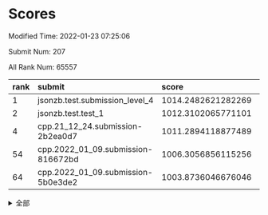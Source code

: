 # Scores

Modified Time: 2022-01-23 07:25:06

Submit Num: 207

All Rank Num: 65557

| rank |               submit               |       score        |       sigma        | pk_num |
| :--- | :--------------------------------- | :----------------- | :----------------- | :----- |
| 1    | jsonzb.test.submission_level_4     | 1014.2482621282269 | 0.8164449934078982 | 1268   |
| 2    | jsonzb.test.test_1                 | 1012.3102065771101 | 0.7968271234675773 | 1268   |
| 4    | cpp.21_12_24.submission-2b2ea0d7   | 1011.2894118877489 | 0.7884630195787412 | 1263   |
| 54   | cpp.2022_01_09.submission-816672bd | 1006.3056856115256 | 0.7453230574142158 | 1267   |
| 64   | cpp.2022_01_09.submission-5b0e3de2 | 1003.8736046676046 | 0.7077872441878043 | 1264   |


<details>
<summary>全部</summary>

| rank |                 submit                 |       score        |       sigma        | pk_num |
| :--- | :------------------------------------- | :----------------- | :----------------- | :----- |
| 1    | jsonzb.test.submission_level_4         | 1014.2482621282269 | 0.8164449934078982 | 1268   |
| 2    | jsonzb.test.test_1                     | 1012.3102065771101 | 0.7968271234675773 | 1268   |
| 3    | gobigger.level_3.submission_level_3_15 | 1011.4108571902244 | 0.7820506068318169 | 1267   |
| 4    | cpp.21_12_24.submission-2b2ea0d7       | 1011.2894118877489 | 0.7884630195787412 | 1263   |
| 5    | gobigger.level_3.submission_level_3_35 | 1011.2154779132507 | 0.7839199926797477 | 1266   |
| 6    | gobigger.level_3.submission_level_3_32 | 1011.2151490783086 | 0.7809736705148923 | 1266   |
| 7    | gobigger.level_3.submission_level_3_4  | 1011.1458729345829 | 0.7777881169828966 | 1267   |
| 8    | gobigger.level_3.submission_level_3_49 | 1010.9668694047708 | 0.7740804328899029 | 1268   |
| 9    | gobigger.level_3.submission_level_3_26 | 1010.8022055166308 | 0.7592815952069277 | 1266   |
| 10   | gobigger.level_3.submission_level_3_34 | 1010.7071455089188 | 0.8002377109809877 | 1263   |
| 11   | gobigger.level_3.submission_level_3_43 | 1010.6982920866175 | 0.7643834003701078 | 1265   |
| 12   | gobigger.level_3.submission_level_3_22 | 1010.6471206104379 | 0.7452844753406288 | 1269   |
| 13   | gobigger.level_3.submission_level_3_23 | 1010.641528189203  | 0.7514561568894218 | 1269   |
| 14   | gobigger.level_3.submission_level_3_40 | 1010.6270333684023 | 0.7889557354168248 | 1266   |
| 15   | gobigger.level_3.submission_level_3_48 | 1010.5551199184365 | 0.7526595641027942 | 1266   |
| 16   | gobigger.level_3.submission_level_3_21 | 1010.5148242519332 | 0.7567245405253893 | 1270   |
| 17   | gobigger.level_3.submission_level_3_37 | 1010.4656366830997 | 0.7637036956375078 | 1269   |
| 18   | gobigger.level_3.submission_level_3_46 | 1010.4503495679648 | 0.7575791652119008 | 1268   |
| 19   | gobigger.level_3.submission_level_3_9  | 1010.450281605633  | 0.7488993954868598 | 1271   |
| 20   | gobigger.level_3.submission_level_3_14 | 1010.3960813477743 | 0.7682157034368807 | 1267   |
| 21   | gobigger.level_3.submission_level_3_36 | 1010.2997517704263 | 0.7857342160070924 | 1266   |
| 22   | gobigger.level_3.submission_level_3_29 | 1010.2556283368236 | 0.7505732748764105 | 1264   |
| 23   | gobigger.level_3.submission_level_3_25 | 1010.2191098248649 | 0.7681499996487599 | 1266   |
| 24   | gobigger.level_3.submission_level_3_38 | 1010.2010577497152 | 0.7486121495349163 | 1266   |
| 25   | gobigger.level_3.submission_level_3_10 | 1010.0421732376533 | 0.7423658465580718 | 1270   |
| 26   | gobigger.level_3.submission_level_3_5  | 1010.0068701101751 | 0.7716731526070755 | 1269   |
| 27   | gobigger.level_3.submission_level_3_12 | 1009.944853803838  | 0.7543394061941125 | 1268   |
| 28   | gobigger.level_3.submission_level_3_31 | 1009.9400217616633 | 0.7359978697049014 | 1263   |
| 29   | gobigger.level_3.submission_level_3_33 | 1009.917158854842  | 0.7813983025866854 | 1261   |
| 30   | gobigger.level_3.submission_level_3_45 | 1009.875869500917  | 0.7651164031032235 | 1274   |
| 31   | gobigger.level_3.submission_level_3_19 | 1009.8414551796848 | 0.763657975507983  | 1263   |
| 32   | gobigger.level_3.submission_level_3_2  | 1009.7963842940771 | 0.7537450716698756 | 1269   |
| 33   | gobigger.level_3.submission_level_3_8  | 1009.7686132654387 | 0.7574816418315977 | 1264   |
| 34   | gobigger.level_3.submission_level_3_18 | 1009.7256213373703 | 0.786276996205122  | 1264   |
| 35   | gobigger.level_3.submission_level_3_0  | 1009.6506218238619 | 0.7691200810138014 | 1260   |
| 36   | gobigger.level_3.submission_level_3_13 | 1009.6087680494454 | 0.7662377227122968 | 1267   |
| 37   | gobigger.level_3.submission_level_3_28 | 1009.5895679449037 | 0.7375985136629484 | 1267   |
| 38   | gobigger.level_3.submission_level_3_11 | 1009.5066474857056 | 0.7423408137641735 | 1267   |
| 39   | gobigger.level_3.submission_level_3_41 | 1009.4885382431842 | 0.7445858647768192 | 1265   |
| 40   | gobigger.level_3.submission_level_3_42 | 1009.3905030272991 | 0.7623708925198148 | 1266   |
| 41   | gobigger.level_3.submission_level_3_39 | 1009.385090012733  | 0.753324664342756  | 1267   |
| 42   | gobigger.level_3.submission_level_3_27 | 1009.365132307391  | 0.7479105233923607 | 1265   |
| 43   | gobigger.level_3.submission_level_3_44 | 1009.2366565233294 | 0.7352977894085402 | 1264   |
| 44   | gobigger.level_3.submission_level_3_30 | 1009.227514154859  | 0.7534719972106773 | 1270   |
| 45   | gobigger.level_3.submission_level_3_47 | 1009.1927773014004 | 0.7532954675294128 | 1265   |
| 46   | gobigger.level_3.submission_level_3_6  | 1009.1427855241566 | 0.762553199749366  | 1264   |
| 47   | gobigger.level_3.submission_level_3_3  | 1009.1236015091021 | 0.7489166796933792 | 1268   |
| 48   | gobigger.level_3.submission_level_3_1  | 1009.0510415089694 | 0.7458910367500515 | 1266   |
| 49   | gobigger.level_3.submission_level_3_17 | 1008.9732973879621 | 0.7486293276520464 | 1269   |
| 50   | gobigger.level_3.submission_level_3_24 | 1008.8762946649995 | 0.7509370347765341 | 1267   |
| 51   | gobigger.level_3.submission_level_3_16 | 1008.6717754095755 | 0.7678422170212803 | 1270   |
| 52   | gobigger.level_3.submission_level_3_7  | 1008.5951160917181 | 0.7256177001267407 | 1265   |
| 53   | gobigger.level_3.submission_level_3_20 | 1008.578243250723  | 0.7467962579733536 | 1266   |
| 54   | cpp.2022_01_09.submission-816672bd     | 1006.3056856115256 | 0.7453230574142158 | 1267   |
| 55   | gobigger.level_1.submission_level_1_3  | 1005.7015403337715 | 0.7324387411039753 | 1263   |
| 56   | gobigger.level_1.submission_level_1_23 | 1004.5094392988888 | 0.7208522612671545 | 1270   |
| 57   | gobigger.level_1.submission_level_1_32 | 1004.1721996111548 | 0.7090287627470673 | 1269   |
| 58   | gobigger.level_1.submission_level_1_28 | 1004.1047495358798 | 0.7146382150402519 | 1272   |
| 59   | gobigger.level_1.submission_level_1_43 | 1004.0742691824721 | 0.7161331387316909 | 1265   |
| 60   | gobigger.level_1.submission_level_1_21 | 1004.0385138814634 | 0.706092774417955  | 1267   |
| 61   | gobigger.level_1.submission_level_1_12 | 1003.9790721719921 | 0.7113760829450919 | 1268   |
| 62   | gobigger.level_1.submission_level_1_39 | 1003.976739549043  | 0.7365482507170599 | 1267   |
| 63   | gobigger.level_1.submission_level_1_9  | 1003.8936481611918 | 0.7240252690352232 | 1266   |
| 64   | cpp.2022_01_09.submission-5b0e3de2     | 1003.8736046676046 | 0.7077872441878043 | 1264   |
| 65   | gobigger.level_1.submission_level_1_46 | 1003.8108088650615 | 0.7166764168582554 | 1271   |
| 66   | gobigger.level_1.submission_level_1_20 | 1003.8028575933108 | 0.7056883085016598 | 1267   |
| 67   | gobigger.level_1.submission_level_1_19 | 1003.7817461838843 | 0.7126717979129243 | 1265   |
| 68   | gobigger.level_1.submission_level_1_13 | 1003.7546135664575 | 0.713367856572979  | 1269   |
| 69   | gobigger.level_1.submission_level_1_7  | 1003.7195089940905 | 0.7038209433176585 | 1264   |
| 70   | gobigger.level_1.submission_level_1_11 | 1003.6267555603617 | 0.7238602678969696 | 1262   |
| 71   | gobigger.level_1.submission_level_1_5  | 1003.6099764078716 | 0.7264248081728787 | 1267   |
| 72   | gobigger.level_1.submission_level_1_48 | 1003.5865472567418 | 0.71913481112755   | 1273   |
| 73   | gobigger.level_1.submission_level_1_33 | 1003.5773725696635 | 0.7172136874545382 | 1268   |
| 74   | gobigger.level_1.submission_level_1_4  | 1003.473855115943  | 0.7213586891605717 | 1265   |
| 75   | gobigger.level_1.submission_level_1_17 | 1003.389146505715  | 0.7191767342219924 | 1266   |
| 76   | gobigger.level_1.submission_level_1_24 | 1003.3808475140172 | 0.705068009957578  | 1270   |
| 77   | gobigger.level_1.submission_level_1_31 | 1003.371606687964  | 0.7208100338270029 | 1269   |
| 78   | gobigger.level_1.submission_level_1_30 | 1003.3316255826645 | 0.7136378754366287 | 1268   |
| 79   | gobigger.level_1.submission_level_1_6  | 1003.215029599622  | 0.7089254644112996 | 1266   |
| 80   | gobigger.level_1.submission_level_1_29 | 1003.1892987563949 | 0.7075847043548076 | 1267   |
| 81   | gobigger.level_1.submission_level_1_38 | 1003.1750075228548 | 0.7092244943268021 | 1267   |
| 82   | gobigger.level_1.submission_level_1_26 | 1003.173857547359  | 0.7149814427296642 | 1268   |
| 83   | gobigger.level_1.submission_level_1_35 | 1003.1738215479979 | 0.7182866276103906 | 1265   |
| 84   | gobigger.level_1.submission_level_1_16 | 1003.1442816749592 | 0.7186550217169535 | 1268   |
| 85   | gobigger.level_1.submission_level_1_40 | 1003.1366917190328 | 0.7112255468672455 | 1268   |
| 86   | gobigger.level_1.submission_level_1_15 | 1003.0628769729211 | 0.7055012166317685 | 1271   |
| 87   | gobigger.level_1.submission_level_1_10 | 1002.9809406384567 | 0.7217943438537348 | 1267   |
| 88   | gobigger.level_1.submission_level_1_47 | 1002.9708766282598 | 0.7126376701975715 | 1266   |
| 89   | gobigger.level_1.submission_level_1_42 | 1002.9580037341694 | 0.713520164700081  | 1269   |
| 90   | gobigger.level_1.submission_level_1_14 | 1002.8672896637405 | 0.7205838755159248 | 1263   |
| 91   | gobigger.level_1.submission_level_1_25 | 1002.8417648413289 | 0.714172901564323  | 1273   |
| 92   | gobigger.level_1.submission_level_1_36 | 1002.7780094283039 | 0.7128932883417517 | 1264   |
| 93   | gobigger.level_1.submission_level_1_34 | 1002.6961249620039 | 0.7194326620990248 | 1271   |
| 94   | gobigger.level_1.submission_level_1_1  | 1002.6569604386483 | 0.7098249678438174 | 1267   |
| 95   | gobigger.level_1.submission_level_1_2  | 1002.648485424215  | 0.7130195585603529 | 1265   |
| 96   | gobigger.level_1.submission_level_1_27 | 1002.5943815032987 | 0.7159497168372976 | 1269   |
| 97   | gobigger.level_1.submission_level_1_45 | 1002.528405143707  | 0.7182699282066398 | 1267   |
| 98   | gobigger.level_1.submission_level_1_44 | 1002.3420757410887 | 0.7109464500082754 | 1266   |
| 99   | gobigger.level_1.submission_level_1_41 | 1002.3028639510558 | 0.7147708518234328 | 1272   |
| 100  | gobigger.level_1.submission_level_1_8  | 1002.2965390061056 | 0.7084156957266489 | 1270   |
| 101  | gobigger.level_1.submission_level_1_18 | 1002.2296822257915 | 0.7076622767397437 | 1267   |
| 102  | gobigger.level_1.submission_level_1_22 | 1002.1596911497297 | 0.7118230419496892 | 1268   |
| 103  | gobigger.level_1.submission_level_1_37 | 1002.1538568266485 | 0.7149395099674455 | 1268   |
| 104  | gobigger.level_1.submission_level_1_0  | 1002.1116623434839 | 0.7055660887820466 | 1265   |
| 105  | gobigger.level_1.submission_level_1_49 | 1001.5957974237193 | 0.7033572117263379 | 1270   |
| 106  | gobigger.random.submission_random_13   | 997.2651041615991  | 0.7144034999494828 | 1265   |
| 107  | gobigger.random.submission_random_47   | 997.190903743575   | 0.6973706375967709 | 1266   |
| 108  | gobigger.random.submission_random_35   | 997.0235975734327  | 0.7170294765209466 | 1265   |
| 109  | gobigger.random.submission_random_14   | 996.8272938720474  | 0.7098761743234151 | 1271   |
| 110  | gobigger.random.submission_random_16   | 996.5780297774713  | 0.7327394945404084 | 1272   |
| 111  | gobigger.random.submission_random_5    | 996.5638014654411  | 0.7073181708032973 | 1269   |
| 112  | gobigger.random.submission_random_18   | 996.5320982318465  | 0.7176593376907584 | 1269   |
| 113  | gobigger.random.submission_random_36   | 996.4840532577384  | 0.7181848925483486 | 1264   |
| 114  | gobigger.random.submission_random_9    | 996.4401903727849  | 0.7142857850210469 | 1268   |
| 115  | gobigger.random.submission_random_20   | 996.3962546624581  | 0.7034349556087232 | 1260   |
| 116  | gobigger.random.submission_random_31   | 996.391967783375   | 0.71322276485233   | 1268   |
| 117  | gobigger.random.submission_random_45   | 996.3168873020949  | 0.7067582180040415 | 1272   |
| 118  | gobigger.random.submission_random_40   | 996.2471555603453  | 0.6977155629060997 | 1270   |
| 119  | gobigger.random.submission_random_27   | 996.1953362951621  | 0.7007624652042952 | 1265   |
| 120  | gobigger.random.submission_random_48   | 996.1856095845261  | 0.7162144391971694 | 1266   |
| 121  | gobigger.random.submission_random_44   | 996.1464990211555  | 0.7109176259847285 | 1264   |
| 122  | gobigger.random.submission_random_33   | 996.140218405732   | 0.7118448090891545 | 1264   |
| 123  | gobigger.random.submission_random_4    | 996.123589747784   | 0.7157265525358624 | 1263   |
| 124  | gobigger.random.submission_random_1    | 996.0959743371039  | 0.7214210667519729 | 1263   |
| 125  | gobigger.random.submission_random_41   | 996.0691547283125  | 0.7111063350152561 | 1274   |
| 126  | gobigger.random.submission_random_8    | 996.0431958994552  | 0.7075156916503783 | 1265   |
| 127  | gobigger.random.submission_random_37   | 996.0400212901872  | 0.7264810770991136 | 1266   |
| 128  | gobigger.random.submission_random_12   | 995.9628932871759  | 0.7156124021271103 | 1262   |
| 129  | gobigger.random.submission_random_28   | 995.937794379516   | 0.7130280132044867 | 1265   |
| 130  | gobigger.random.submission_random_32   | 995.929273786691   | 0.7102521465891202 | 1271   |
| 131  | gobigger.random.submission_random_46   | 995.8665388960761  | 0.7032124843597162 | 1261   |
| 132  | gobigger.random.submission_random_26   | 995.822798091285   | 0.6988100989034995 | 1268   |
| 133  | gobigger.random.submission_random_30   | 995.8192059205696  | 0.7050149223128057 | 1266   |
| 134  | gobigger.random.submission_random_42   | 995.8065714109501  | 0.7061580732665559 | 1268   |
| 135  | gobigger.random.submission_random_17   | 995.7758049268384  | 0.7204464916516473 | 1265   |
| 136  | gobigger.random.submission_random_10   | 995.7573948236393  | 0.7277643381360273 | 1262   |
| 137  | gobigger.random.submission_random_6    | 995.6920340168023  | 0.7003739657287251 | 1268   |
| 138  | gobigger.random.submission_random_38   | 995.6519909799714  | 0.7085454900150758 | 1266   |
| 139  | gobigger.random.submission_random_15   | 995.6013219771604  | 0.7021437752274187 | 1270   |
| 140  | gobigger.random.submission_random_24   | 995.553496408445   | 0.7172431126398231 | 1267   |
| 141  | gobigger.random.submission_random_43   | 995.5016670348216  | 0.7172186222801102 | 1269   |
| 142  | gobigger.random.submission_random_23   | 995.4594072046051  | 0.7097606041744906 | 1270   |
| 143  | gobigger.random.submission_random_3    | 995.3622051840086  | 0.7093602926633673 | 1270   |
| 144  | gobigger.random.submission_random_7    | 995.3309235068219  | 0.7026925334751054 | 1266   |
| 145  | gobigger.random.submission_random_29   | 995.3297997380026  | 0.7182867576201932 | 1266   |
| 146  | gobigger.random.submission_random_2    | 995.2800076261876  | 0.7335477205527773 | 1273   |
| 147  | gobigger.random.submission_random_34   | 995.2532562006758  | 0.7131822133288528 | 1265   |
| 148  | gobigger.random.submission_random_22   | 995.2313446693588  | 0.7118323238983589 | 1266   |
| 149  | gobigger.random.submission_random_49   | 995.201976000238   | 0.7231666678419536 | 1269   |
| 150  | gobigger.random.submission_random_25   | 995.1858131305087  | 0.7077741414972158 | 1260   |
| 151  | gobigger.random.submission_random_39   | 995.0701890485892  | 0.7245556029959231 | 1267   |
| 152  | gobigger.random.submission_random_11   | 994.9807427708805  | 0.7255540073908128 | 1265   |
| 153  | gobigger.random.submission_random_0    | 994.9001451684553  | 0.7105139316825035 | 1267   |
| 154  | gobigger.random.submission_random_19   | 994.8161479115778  | 0.7117330888567064 | 1262   |
| 155  | gobigger.random.submission_random_21   | 994.6543886574717  | 0.7215162373349276 | 1264   |
| 156  | gobigger.level_2.submission_level_2_42 | 993.7778485475454  | 0.7339898794671608 | 1265   |
| 157  | gobigger.level_2.submission_level_2_2  | 993.6810752636918  | 0.7434751996282118 | 1264   |
| 158  | gobigger.level_2.submission_level_2_49 | 993.4829041110869  | 0.7370498576230291 | 1272   |
| 159  | gobigger.level_2.submission_level_2_5  | 993.4436898746719  | 0.7395813784422578 | 1263   |
| 160  | gobigger.level_2.submission_level_2_17 | 993.273549896841   | 0.7506554819698806 | 1268   |
| 161  | gobigger.level_2.submission_level_2_10 | 992.9741410042509  | 0.7366228166928711 | 1266   |
| 162  | gobigger.level_2.submission_level_2_30 | 992.9656148404334  | 0.7407001329663272 | 1268   |
| 163  | gobigger.level_2.submission_level_2_25 | 992.9456135442026  | 0.7520007755941552 | 1258   |
| 164  | gobigger.level_2.submission_level_2_32 | 992.7392677421843  | 0.7318494330951325 | 1266   |
| 165  | gobigger.level_2.submission_level_2_0  | 992.6364362158171  | 0.7436844206358266 | 1269   |
| 166  | gobigger.level_2.submission_level_2_12 | 992.5260211192114  | 0.747377196550311  | 1270   |
| 167  | gobigger.level_2.submission_level_2_8  | 992.5189104680013  | 0.740382828664459  | 1269   |
| 168  | gobigger.level_2.submission_level_2_1  | 992.4889077635399  | 0.7523258228001457 | 1265   |
| 169  | gobigger.level_2.submission_level_2_16 | 992.4636215244998  | 0.7349808852384845 | 1263   |
| 170  | gobigger.level_2.submission_level_2_45 | 992.3235235219324  | 0.7333101924986831 | 1264   |
| 171  | gobigger.level_2.submission_level_2_31 | 992.3204754567555  | 0.7458861798861659 | 1266   |
| 172  | gobigger.level_2.submission_level_2_27 | 992.3151926180535  | 0.7391750772219468 | 1266   |
| 173  | gobigger.level_2.submission_level_2_26 | 992.3021680078205  | 0.757291049201256  | 1267   |
| 174  | gobigger.level_2.submission_level_2_47 | 992.2995537674799  | 0.7452658668158886 | 1267   |
| 175  | gobigger.level_2.submission_level_2_35 | 992.2550864973983  | 0.7520948300505053 | 1271   |
| 176  | gobigger.level_2.submission_level_2_21 | 992.2326547512425  | 0.7629749119337217 | 1266   |
| 177  | gobigger.level_2.submission_level_2_40 | 992.1661343664631  | 0.7353997900652012 | 1264   |
| 178  | gobigger.level_2.submission_level_2_14 | 992.1215277247662  | 0.7395491061018042 | 1267   |
| 179  | gobigger.level_2.submission_level_2_11 | 992.1203063749708  | 0.7671650531018431 | 1264   |
| 180  | gobigger.level_2.submission_level_2_15 | 992.0389476107237  | 0.7560609530575861 | 1267   |
| 181  | gobigger.level_2.submission_level_2_44 | 992.024604541753   | 0.7403042809741759 | 1268   |
| 182  | gobigger.level_2.submission_level_2_23 | 991.9718142495394  | 0.7569106046235784 | 1271   |
| 183  | gobigger.level_2.submission_level_2_38 | 991.9495075365337  | 0.7376108809097534 | 1266   |
| 184  | gobigger.level_2.submission_level_2_37 | 991.8424455464431  | 0.7372629956263692 | 1272   |
| 185  | gobigger.level_2.submission_level_2_34 | 991.7721519200101  | 0.7407563189548424 | 1266   |
| 186  | gobigger.level_2.submission_level_2_7  | 991.7233100306921  | 0.7613840395551061 | 1266   |
| 187  | gobigger.level_2.submission_level_2_46 | 991.7158823452958  | 0.7406600756391511 | 1267   |
| 188  | gobigger.level_2.submission_level_2_24 | 991.6754528230657  | 0.7310751074926687 | 1271   |
| 189  | gobigger.level_2.submission_level_2_3  | 991.6565839543363  | 0.7508909470194326 | 1264   |
| 190  | gobigger.level_2.submission_level_2_39 | 991.6400987776656  | 0.7790283347556063 | 1271   |
| 191  | gobigger.level_2.submission_level_2_33 | 991.6120967699397  | 0.7459805145140184 | 1262   |
| 192  | gobigger.level_2.submission_level_2_29 | 991.5699410656239  | 0.7490977555232458 | 1268   |
| 193  | gobigger.level_2.submission_level_2_9  | 991.4833481765413  | 0.7374677085812728 | 1267   |
| 194  | gobigger.level_2.submission_level_2_22 | 991.4627933536425  | 0.7558330556282141 | 1264   |
| 195  | gobigger.level_2.submission_level_2_28 | 991.3932093767561  | 0.752133827803354  | 1265   |
| 196  | gobigger.level_2.submission_level_2_20 | 991.2151788203748  | 0.7380225039494215 | 1269   |
| 197  | gobigger.level_2.submission_level_2_18 | 991.195957691913   | 0.745560712671352  | 1266   |
| 198  | gobigger.level_2.submission_level_2_36 | 990.9542784401839  | 0.7495230929849358 | 1267   |
| 199  | gobigger.level_2.submission_level_2_41 | 990.929390896312   | 0.7500767812420976 | 1265   |
| 200  | gobigger.level_2.submission_level_2_13 | 990.8946854010973  | 0.7523641514779594 | 1266   |
| 201  | gobigger.level_2.submission_level_2_43 | 990.7182310944571  | 0.7412147953619957 | 1268   |
| 202  | gobigger.level_2.submission_level_2_6  | 990.7175960507674  | 0.7688123476133192 | 1269   |
| 203  | gobigger.level_2.submission_level_2_19 | 990.4948794144029  | 0.7731557887155563 | 1270   |
| 204  | gobigger.level_2.submission_level_2_4  | 990.3783078663492  | 0.7756534063160191 | 1261   |
| 205  | gobigger.level_2.submission_level_2_48 | 990.2833427636161  | 0.772072008675656  | 1270   |
| 206  | gobigger.none.submission_none_0        | 976.0837935237713  | 1.4211445913714627 | 1267   |
| 207  | gobigger.none.submission_none_1        | 975.8212105859876  | 1.4611206030203283 | 1267   |

</details>